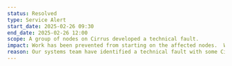 ```yaml
---
status: Resolved
type: Service Alert
start_date: 2025-02-26 09:30 
end_date: 2025-02-26 12:00 
scope: A group of nodes on Cirrus developed a technical fault.
impact: Work has been prevented from starting on the affected nodes.  Work already running on these nodes may fail but should be uncharged.
reason: Our systems team have identified a technical fault with some Cirrus nodes. These nodes have now been restored.
---
```

